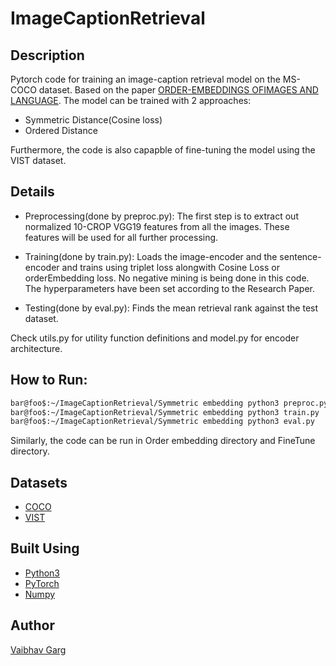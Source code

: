 # ImageCaptionRetrieval

## Description

Pytorch code for training an image-caption retrieval model on the MS-COCO dataset. Based on the paper [ORDER-EMBEDDINGS OFIMAGES AND LANGUAGE](https://arxiv.org/pdf/1511.06361.pdf). The model can be trained with 2 approaches:

* Symmetric Distance(Cosine loss)
* Ordered Distance

Furthermore, the code is also capapble of fine-tuning the model using the VIST dataset.

## Details

* Preprocessing(done by preproc.py): The first step is to extract out normalized 10-CROP VGG19 features from all the images. These features will be used for all further processing.

* Training(done by train.py): Loads the image-encoder and the sentence-encoder and trains using triplet loss alongwith Cosine Loss or orderEmbedding loss. No negative mining is being done in this code. The hyperparameters have been set according to the Research Paper.

* Testing(done by eval.py): Finds the mean retrieval rank against the test dataset.

Check utils.py for utility function definitions and model.py for encoder architecture.

## How to Run:

```bash
bar@foo$:~/ImageCaptionRetrieval/Symmetric embedding python3 preproc.py
bar@foo$:~/ImageCaptionRetrieval/Symmetric embedding python3 train.py
bar@foo$:~/ImageCaptionRetrieval/Symmetric embedding python3 eval.py
```
Similarly, the code can be run in Order embedding directory and FineTune directory.

## Datasets

* [COCO](https://cocodataset.org/)
* [VIST](http://visionandlanguage.net/VIST/)

## Built Using

* [Python3](https://www.python.org)
* [PyTorch](https://pytorch.org/)
* [Numpy](https://numpy.org/)

## Author

[Vaibhav Garg](https://github.com/VAIBHAV-2303)
